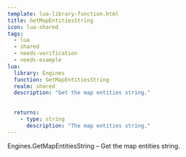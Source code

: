 ```yaml
---
template: lua-library-function.html
title: GetMapEntitiesString
icon: lua-shared
tags:
  - lua
  - shared
  - needs-verification
  - needs-example
lua:
  library: Engines
  function: GetMapEntitiesString
  realm: shared
  description: "Get the map entities string."
  
  
  returns:
    - type: string
      description: "The map entities string."
---
```


<div class="lua__search__keywords">
Engines.GetMapEntitiesString &#x2013; Get the map entities string.
</div>
